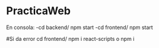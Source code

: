 # PracticaWeb
En consola:
-cd backend/ npm start
-cd frontend/ npm start

#Si da error
cd frontend/
npm i react-scripts
o
npm i
